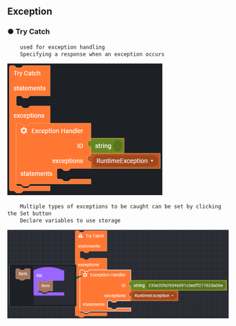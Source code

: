 ## Exception

### ● Try Catch

        used for exception handling
        Specifying a response when an exception occurs

![](../../../img/assets/image%20%28297%29.png)

        Multiple types of exceptions to be caught can be set by clicking the Set button
        Declare variables to use storage

![](../../../img/assets/image%20%28250%29.png)
